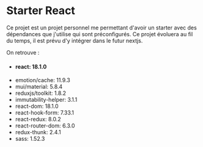 # Starter React

Ce projet est un projet personnel me permettant d'avoir un starter avec des dépendances que j'utilise qui sont préconfigurés.
Ce projet évoluera au fil du temps, il est prévu d'y intégrer dans le futur nextjs.

On retrouve : 
- #### **react: 18.1.0**
- emotion/cache: 11.9.3
- mui/material: 5.8.4
- reduxjs/toolkit: 1.8.2
- immutability-helper: 3.1.1
- react-dom: 18.1.0
- react-hook-form: 7.33.1
- react-redux: 8.0.2
- react-router-dom: 6.3.0
- redux-thunk: 2.4.1
- sass: 1.52.3
